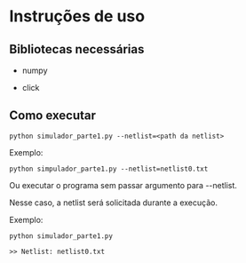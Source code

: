 # Instruções de uso

## Bibliotecas necessárias

* numpy

* click

## Como executar

    python simulador_parte1.py --netlist=<path da netlist>

Exemplo:

    python simpulador_parte1.py --netlist=netlist0.txt

Ou executar o programa sem passar argumento para --netlist.

Nesse caso, a netlist será solicitada durante a execução.

Exemplo:

    python simulador_parte1.py
    
    >> Netlist: netlist0.txt
